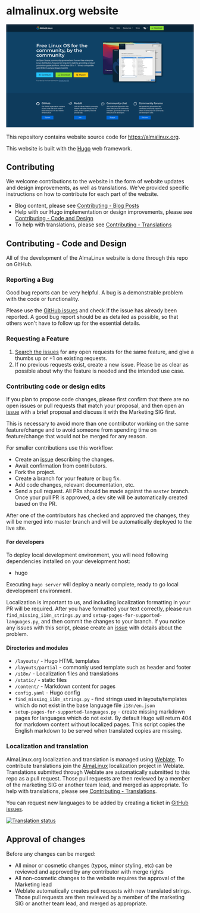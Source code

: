 # almalinux.org website

[![almalinux.org](./screenshot.png)](https://almalinux.org)

This repository contains website source code for https://almalinux.org.

This website is built with the [Hugo](https://gohugo.io/) web framework.

## Contributing

We welcome contributions to the website in the form of website updates and design improvements, as well as translations. We've provided specific instructions on how to contribute for each part of the website. 

- Blog content, please see [Contributing - Blog Posts](https://github.com/AlmaLinux/almalinux.org/blob/master/contributing-blog-posts.md)
- Help with our Hugo implementation or design improvements, please see [Contributing - Code and Design](#contributing-code-and-design)
- To help with translations, please see [Contributing - Translations](#localization-and-translation)

## Contributing - Code and Design

All of the development of the AlmaLinux website is done through this repo on GitHub. 

### Reporting a Bug

Good bug reports can be very helpful. A bug is a demonstrable problem with the code or functionality.

Please use the [GitHub issues](https://github.com/AlmaLinux/almalinux.org/issues) and check if the issue has already been reported. A good bug report should be as detailed as possible, so that others won't have to follow up for the essential details. 

### Requesting a Feature

1. [Search the issues](https://github.com/AlmaLinux/almalinux.org/issues) for any open requests for the same feature, and give a thumbs up or +1 on existing requests.
1. If no previous requests exist, create a new issue. Please be as clear as possible about why the feature is needed and the intended use case.

### Contributing code or design edits

If you plan to propose code changes, please first confirm that there are no open issues or pull requests that match your proposal, and then open an [issue](https://github.com/AlmaLinux/almalinux.org/issues) with a brief proposal and discuss it with the Marketing SIG first.

This is necessary to avoid more than one contributor working on the same feature/change and to avoid someone from spending time on feature/change that would not be merged for any reason.

For smaller contributions use this workflow:

* Create an [issue](https://github.com/AlmaLinux/almalinux.org/issues) describing the changes.
* Await confirmation from contributors.
* Fork the project.
* Create a branch for your feature or bug fix.
* Add code changes, relevant documentation, etc.
* Send a pull request.  All PRs should be made against the `master` branch. Once your pull PR is approved, a dev site will be automatically created based on the PR. 

After one of the contributors has checked and approved the changes, they will be merged into master branch and will be automatically deployed to the live site.

#### For developers

To deploy local development environment, you will need following dependencies installed on your development host:

- hugo

Executing `hugo server` will deploy a nearly complete, ready to go local development environment.

Localization is important to us, and including localization formatting in your PR will be required. After you have formatted your text correctly, please run `find_missing_i18n_strings.py` and `setup-pages-for-supported-languages.py`, and then commit the changes to your branch. If you notice any issues with this script, please create an [issue](https://github.com/AlmaLinux/almalinux.org/issues) with details about the problem. 

#### Directories and modules

- `/layouts/` - Hugo HTML templates
- `/layouts/partial` - commonly used template such as header and footer
- `/i18n/` - Localization files and translations
- `/static/` - static files
- `/content/` - Markdown content for pages
- `config.yaml` - Hugo config
- `find_missing_i18n_strings.py` - find strings used in layouts/templates which do not exist in the base language file `i18n/en.json`
- `setup-pages-for-supported-languages.py` - create missing markdown pages for languages which do not exist. By default Hugo will return 404 for markdown content without localized pages. This script copies the English markdown to be served when translated copies are missing.

### Localization and translation

AlmaLinux.org localization and translation is managed using [Weblate](https://hosted.weblate.org/engage/almalinux/). To contribute translations join the [AlmaLinux](https://hosted.weblate.org/projects/almalinux/) localization project in Weblate. Translations submitted through Weblate are automatically submitted to this repo as a pull request. Those pull requests are then reviewed by a member of the marketing SIG or another team lead, and merged as appropriate. To help with translations, please see [Contributing - Translations](#localization-and-translation).

You can request new languages to be added by creating a ticket in [GitHub issues](https://github.com/AlmaLinux/almalinux.org/issues).

[![Translation status](https://hosted.weblate.org/widget/almalinux/website-backend/multi-auto.svg)](https://hosted.weblate.org/engage/almalinux/)

## Approval of changes

Before any changes can be merged:

- All minor or cosmetic changes (typos, minor styling, etc) can be reviewed and approved by any contributor with merge rights
- All non-cosmetic changes to the website requires the approval of the Marketing lead
- Weblate automatically creates pull requests with new translated strings. Those pull requests are then reviewed by a member of the marketing SIG or another team lead, and merged as appropriate.
